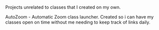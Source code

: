 Projects unrelated to classes that I created on my own. 

AutoZoom - Automatic Zoom class launcher. Created so i can have my classes open on time without me needing to keep track of links daily.